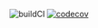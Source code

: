 ![buildCI](https://github.com/joadza/java_api_training/actions/workflows/build.yml/badge.svg)
[![codecov](https://codecov.io/gh/joadza/java_api_training/branch/main/graph/badge.svg)](https://codecov.io/gh/joadza/java_api_training)